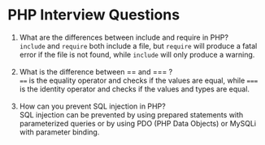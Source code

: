 # PHP Interview Questions

1.  What are the differences between include and require in PHP?
    <br>
    `include` and `require` both include a file, but `require` will produce a fatal error if the file is not found, while `include` will only produce a warning.
    <br>
    <br>
2.  What is the difference between == and === ?
    <br>
    `==` is the equality operator and checks if the values are equal, while `===` is the identity operator and checks if the values and types are equal.
    <br>
    <br>
3.  How can you prevent SQL injection in PHP?
    <br>
    SQL injection can be prevented by using prepared statements with parameterized queries or by using PDO (PHP Data Objects) or MySQLi with parameter binding.
    <br>
    <br>
